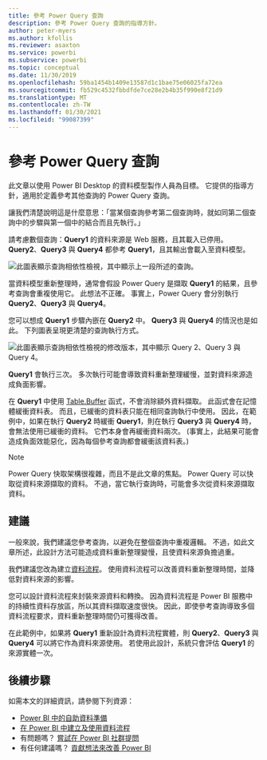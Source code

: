```yaml
---
title: 參考 Power Query 查詢
description: 參考 Power Query 查詢的指導方針。
author: peter-myers
ms.author: kfollis
ms.reviewer: asaxton
ms.service: powerbi
ms.subservice: powerbi
ms.topic: conceptual
ms.date: 11/30/2019
ms.openlocfilehash: 59ba1454b1409e13587d1c1bae75e06025fa72ea
ms.sourcegitcommit: fb529c4532fbbdfde7ce28e2b4b35f990e8f21d9
ms.translationtype: MT
ms.contentlocale: zh-TW
ms.lasthandoff: 01/30/2021
ms.locfileid: "99087399"
---
```

# <a name="referencing-power-query-queries"></a>參考 Power Query 查詢

此文章以使用 Power BI Desktop 的資料模型製作人員為目標。 它提供的指導方針，適用於定義參考其他查詢的 Power Query 查詢。

讓我們清楚說明這是什麼意思：「當某個查詢參考第二個查詢時，就如同第二個查詢中的步驟與第一個中的結合而且先執行。」

請考慮數個查詢：**Query1** 的資料來源是 Web 服務，且其載入已停用。 **Query2**、**Query3** 與 **Query4** 都參考 **Query1**，且其輸出會載入至資料模型。

![此圖表顯示查詢相依性檢視，其中顯示上一段所述的查詢。](media/power-query-referenced-queries/query-dependencies-web-service.png)

當資料模型重新整理時，通常會假設 Power Query 是擷取 **Query1** 的結果，且參考查詢會重複使用它。 此想法不正確。 事實上，Power Query 會分別執行 **Query2**、**Query3** 與 **Query4**。

您可以想成 **Query1** 步驟內嵌在 **Query2** 中。 **Query3** 與 **Query4** 的情況也是如此。 下列圖表呈現更清楚的查詢執行方式。

![此圖表顯示查詢相依性檢視的修改版本，其中顯示 Query 2、Query 3 與 Query 4。](media/power-query-referenced-queries/query-dependencies-web-service-concept.png)

**Query1** 會執行三次。 多次執行可能會導致資料重新整理緩慢，並對資料來源造成負面影響。

在 **Query1** 中使用 [Table.Buffer](/powerquery-m/table-buffer) 函式，不會消除額外資料擷取。 此函式會在記憶體緩衝資料表。 而且，已緩衝的資料表只能在相同查詢執行中使用。 因此，在範例中，如果在執行 **Query2** 時緩衝 **Query1**，則在執行 **Query3** 與 **Query4** 時，會無法使用已緩衝的資料。 它們本身會再緩衝資料兩次。 (事實上，此結果可能會造成負面效能惡化，因為每個參考查詢都會緩衝該資料表。)

> [!NOTE]
> Power Query 快取架構很複雜，而且不是此文章的焦點。 Power Query 可以快取從資料來源擷取的資料。 不過，當它執行查詢時，可能會多次從資料來源擷取資料。

## <a name="recommendations"></a>建議

一般來說，我們建議您參考查詢，以避免在整個查詢中重複邏輯。 不過，如此文章所述，此設計方法可能造成資料重新整理變慢，且使資料來源負擔過重。

我們建議您改為建立[資料流程](../transform-model/dataflows/dataflows-introduction-self-service.md)。 使用資料流程可以改善資料重新整理時間，並降低對資料來源的影響。

您可以設計資料流程來封裝來源資料和轉換。 因為資料流程是 Power BI 服務中的持續性資料存放區，所以其資料擷取速度很快。 因此，即使參考查詢導致多個資料流程要求，資料重新整理時間仍可獲得改善。

在此範例中，如果將 **Query1** 重新設計為資料流程實體，則 **Query2**、**Query3** 與 **Query4** 可以將它作為資料來源使用。 若使用此設計，系統只會評估 **Query1** 的來源實體一次。

## <a name="next-steps"></a>後續步驟

如需本文的詳細資訊，請參閱下列資源：

- [Power BI 中的自助資料準備](../transform-model/dataflows/dataflows-introduction-self-service.md)
- [在 Power BI 中建立及使用資料流程](../transform-model/dataflows/dataflows-create.md)
- 有問題嗎？ [嘗試在 Power BI 社群提問](https://community.powerbi.com/)
- 有任何建議嗎？ [貢獻想法來改善 Power BI](https://ideas.powerbi.com/)